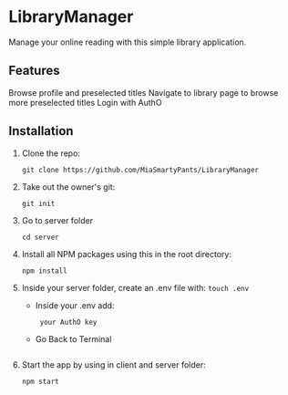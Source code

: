 # LibraryManager
Manage your online reading with this simple library application. 

## Features
Browse profile and preselected titles
Navigate to library page to browse more preselected titles
Login with AuthO

## Installation

1. Clone the repo: 
   ```
   git clone https://github.com/MiaSmartyPants/LibraryManager
   ```
2. Take out the owner's git:
    ```
    git init
    ```

3. Go to server folder 
    ```
    cd server
    ```

4. Install all NPM packages using this in the root directory:
    ```
    npm install
    ```
5. Inside your server folder, create an .env file with:
        ```
         touch .env
         ```
      
    - Inside your .env add:
        ```
         your AuthO key
         ```
    - Go Back to Terminal
      
         ```
6. Start the app by using in client and server folder:    
    ```
    npm start
    ```

